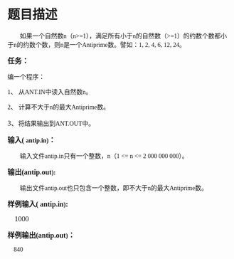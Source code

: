 # 题目描述


<p style="text-indent:21pt;">
<span style="font-family:&#39;Microsoft YaHei&#39;;">如果一个自然数</span><span style="font-family:&#39;Microsoft YaHei&#39;;">n</span><span style="font-family:&#39;Microsoft YaHei&#39;;">（</span><span style="font-family:&#39;Microsoft YaHei&#39;;">n&gt;=1</span><span style="font-family:&#39;Microsoft YaHei&#39;;">），满足所有小于</span><span style="font-family:&#39;Microsoft YaHei&#39;;">n</span><span style="font-family:&#39;Microsoft YaHei&#39;;">的自然数（</span><span style="font-family:&#39;Microsoft YaHei&#39;;">&gt;=1</span><span style="font-family:&#39;Microsoft YaHei&#39;;">）的约数个数都小于</span><span style="font-family:&#39;Microsoft YaHei&#39;;">n</span><span style="font-family:&#39;Microsoft YaHei&#39;;">的约数个数，则</span><span style="font-family:&#39;Microsoft YaHei&#39;;">n</span><span style="font-family:&#39;Microsoft YaHei&#39;;">是一个</span><span style="font-family:&#39;Microsoft YaHei&#39;;">Antiprime</span><span style="font-family:&#39;Microsoft YaHei&#39;;">数。譬如：</span><span style="font-family:&#39;Microsoft YaHei&#39;;">1, 2, 4, 6, 12, 24</span><span style="font-family:&#39;Microsoft YaHei&#39;;">。</span> 
</p>
<p>
<b><span style="font-size:12pt;font-family:&#39;Microsoft YaHei&#39;;">任务：</span></b><b><span style="font-size:12pt;"></span></b> 
</p>
<p>
<span style="font-family:&#39;Microsoft YaHei&#39;;">编一个程序：</span> 
</p>
<p style="text-indent:-18pt;margin-left:18pt;">
<span><span><span style="font-family:Microsoft YaHei;">1、</span><span> </span></span></span><span style="font-family:&#39;Microsoft YaHei&#39;;">从</span><span style="font-family:&#39;Microsoft YaHei&#39;;">ANT.IN</span><span style="font-family:&#39;Microsoft YaHei&#39;;">中读入自然数</span><span style="font-family:&#39;Microsoft YaHei&#39;;">n</span><span style="font-family:&#39;Microsoft YaHei&#39;;">。</span> 
</p>
<p style="text-indent:-18pt;margin-left:18pt;">
<span><span><span style="font-family:Microsoft YaHei;">2、</span><span> </span></span></span><span style="font-family:&#39;Microsoft YaHei&#39;;">计算不大于</span><span style="font-family:&#39;Microsoft YaHei&#39;;">n</span><span style="font-family:&#39;Microsoft YaHei&#39;;">的最大</span><span style="font-family:&#39;Microsoft YaHei&#39;;">Antiprime</span><span style="font-family:&#39;Microsoft YaHei&#39;;">数。</span> 
</p>
<p style="text-indent:-18pt;margin-left:18pt;">
<span style="font-size:12pt;font-family:&#39;Microsoft YaHei&#39;;"><span style="font-family:&#39;Microsoft YaHei&#39;;">3、</span></span><span style="font-family:&#39;Microsoft YaHei&#39;;">将结果输出到</span><span style="font-family:&#39;Microsoft YaHei&#39;;">ANT.OUT</span><span style="font-family:&#39;Microsoft YaHei&#39;;">中。</span><span style="font-size:12pt;"></span> 
</p>
<p>
<span style="font-size:12pt;"></span> 
</p>
<p>
<b><span style="font-size:12pt;font-family:&#39;Microsoft YaHei&#39;;">输入</span></b><b><span style="font-size:12pt;font-family:&#39;Microsoft YaHei&#39;;">( </span><span style="font-family:&#39;Microsoft YaHei&#39;;">antip.in)</span></b><b><span style="font-size:12pt;font-family:&#39;Microsoft YaHei&#39;;">：</span></b><b><span style="font-size:12pt;"></span></b> 
</p>
<p style="text-indent:21pt;">
<span style="font-family:宋体;"><span style="font-family:Microsoft YaHei;">输入文件</span><span style="font-family:&#39;Microsoft YaHei&#39;;">antip.in</span></span><span style="font-family:&#39;Microsoft YaHei&#39;;">只有一个整数，</span><span style="font-family:&#39;Microsoft YaHei&#39;;">n</span><span style="font-family:&#39;Microsoft YaHei&#39;;">（</span><span style="font-family:&#39;Microsoft YaHei&#39;;">1 &lt;= n &lt;= 2 000 000 000</span><span style="font-family:&#39;Microsoft YaHei&#39;;">）。</span> 
</p>
<p>
<span style="font-size:12pt;"></span> 
</p>
<p>
<b><span style="font-size:12pt;font-family:&#39;Microsoft YaHei&#39;;">输出</span></b><b><span style="font-size:12pt;"><span style="font-family:Microsoft YaHei;">(</span><span style="font-family:&#39;Microsoft YaHei&#39;;">antip.out</span></span><span style="font-family:&#39;Microsoft YaHei&#39;;">):</span></b><b><span style="font-size:12pt;"></span></b> 
</p>
<p style="text-indent:21pt;">
<span style="font-family:宋体;"><span style="font-family:Microsoft YaHei;">输出文件</span><span style="font-family:&#39;Microsoft YaHei&#39;;">antip.out</span></span><span style="font-family:&#39;Microsoft YaHei&#39;;">也只包含一个整数，即不大于</span><span style="font-family:&#39;Microsoft YaHei&#39;;">n</span><span style="font-family:&#39;Microsoft YaHei&#39;;">的最大</span><span style="font-family:&#39;Microsoft YaHei&#39;;">Antiprime</span><span style="font-family:&#39;Microsoft YaHei&#39;;">数。</span> 
</p>
<p>
<span style="font-size:12pt;"></span> 
</p>
<p>
<b><span style="font-size:12pt;font-family:&#39;Microsoft YaHei&#39;;">样例输入</span></b><b><span style="font-size:12pt;"><span style="font-family:Microsoft YaHei;">( </span><span style="font-family:&#39;Microsoft YaHei&#39;;">antip.in</span></span><span style="font-family:&#39;Microsoft YaHei&#39;;">)</span></b><b><span style="font-size:12pt;font-family:&#39;Microsoft YaHei&#39;;">:</span></b> 
</p>
<p style="text-indent:12pt;">
<span style="font-size:12pt;font-family:&#39;Microsoft YaHei&#39;;">1000</span> 
</p>
<p>
<span style="font-size:12pt;"></span> 
</p>
<p>
<b><span style="font-size:12pt;font-family:&#39;Microsoft YaHei&#39;;">样例输出</span></b><b><span style="font-size:12pt;"><span style="font-family:Microsoft YaHei;">(</span><span style="font-family:&#39;Microsoft YaHei&#39;;">antip.out</span></span><span style="font-family:&#39;Microsoft YaHei&#39;;">)</span></b><b><span style="font-size:12pt;font-family:&#39;Microsoft YaHei&#39;;">：</span></b><b><span style="font-size:12pt;"></span></b> 
</p>
<p style="text-indent:10.5pt;">
<span style="font-family:&#39;Microsoft YaHei&#39;;">840</span> 
</p>

